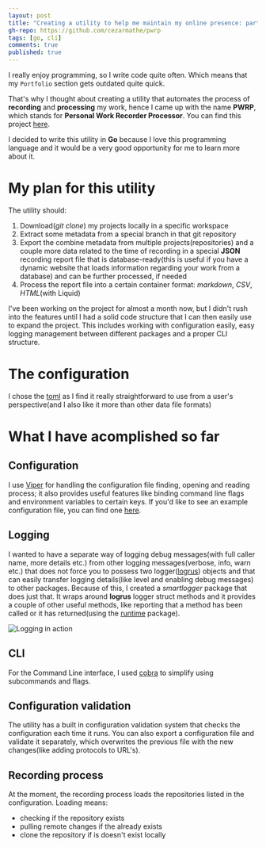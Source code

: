 ```yaml
---
layout: post
title: "Creating a utility to help me maintain my online presence: part 1"
gh-repo: https://github.com/cezarmathe/pwrp
tags: [go, cli]
comments: true
published: true
---
```


I really enjoy programming, so I write code quite often. Which means that my `Portfolio` section gets outdated quite quick. 

That's why I thought about creating a utility that automates the process of **recording** and **processing** my work, hence I came up with the name **PWRP**, which stands for **Personal Work Recorder Processor**. You can find this project [here](https://github.com/cezarmathe/pwrp).

I decided to write this utility in **Go** because I love this programming language and it would be a very good opportunity for me to learn more about it.

# My plan for this utility

The utility should:

1. Download(*git clone*) my projects locally in a specific workspace
2. Extract some metadata from a special branch in that git repository
3. Export the combine metadata from multiple projects(repositories) and a couple more data related to the time of recording in a special **JSON** recording report file that is database-ready(this is useful if you have a dynamic website that loads information regarding your work from a database) and can be further processed, if needed
4. Process the report file into a certain container format: *markdown*, *CSV*, *HTML*(with Liquid)

I've been working on the project for almost a month now, but I didn't rush into the features until I had a solid code structure that I can then easily use to expand the project. This includes working with configuration easily, easy logging management between different packages and a proper CLI structure.

# The configuration

I chose the [toml](https://github.com/toml-lang/toml) as I find it really straightforward to use from a user's perspective(and I also like it more than other data file formats)

# What I have acomplished so far

## Configuration

I use [Viper](https://github.com/spf13/viper) for handling the configuration file finding, opening and reading process; it also provides useful features like binding command line flags and environment variables to certain keys. If you'd like to see an example configuration file, you can find one [here](https://github.com/cezarmathe/pwrp/blob/master/pwrp.toml).

## Logging

I wanted to have a separate way of logging debug messages(with full caller name, more details etc.) from other logging messages(verbose, info, warn etc.) that does not force you to possess two logger([logrus](https://github.com/sirupsen/logrus)) objects and that can easily transfer logging details(like level and enabling debug messages) to other packages. 
Because of this, I created a *smartlogger* package that does just that. It wraps around **logrus** logger struct methods and it provides a couple of other useful methods, like reporting that a method has been called or it has returned(using the [runtime](https://godoc.org/runtime) package).

![Logging in action](https://previews.dropbox.com/p/thumb/AAbul_ez6ZakHPJca6JwBVkBEgtRflKTX5B-kFZFh0Gh377iodYhRY36ySVlEEllNykYXo-Bd5lqObiVKMqkjJyhu2K4hEJG00eCT1chaeMwBSjkstY7yg50KEjH26o-1covxBGKn6klGnUbs9gMYtJLiF1dUOfXWCATBvIG6Io7XoTYFTVIAo4cuKqaR1RCyYEI3n3J2l_Bd1GLfDIR9JiqiQ2BrW6ZHJk8U8_f-QMbIU2XKFNNsD8u7fKzINF55f0a3Rq627CW3K-Oear2LHSVL0EGOPH6bpYG7NePW-PjKA600iSph4gxJyai2t456gEROr7iawsUtkZ7dZZZV-pZKcC_mrKBw5b1uitWmXFxp2K7ihTY9RQN12FKk51ifLcrpB9AQM0HROSDvCw3OV17-m3IXNE0kyc_J36T4xqARg/p.png?size_mode=5 "Logging in action")

## CLI

For the Command Line interface, I used [cobra](https://github.com/spf13/cobra) to simplify using subcommands and flags.

## Configuration validation

The utility has a built in configuration validation system that checks the configuration each time it runs. You can also export a configuration file and validate it separately, which overwrites the previous file with the new changes(like adding protocols to URL's).

## Recording process

At the moment, the recording process loads the repositories listed in the configuration. Loading means:

- checking if the repository exists
- pulling remote changes if the already exists
- clone the repository if is doesn't exist locally